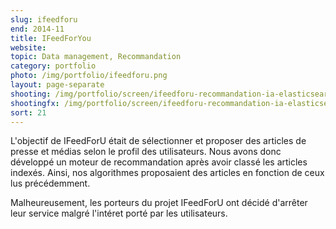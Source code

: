 ```yaml
---
slug: ifeedforu
end: 2014-11
title: IFeedForYou
website: 
topic: Data management, Recommandation
category: portfolio
photo: /img/portfolio/ifeedforu.png
layout: page-separate
shooting: /img/portfolio/screen/ifeedforu-recommandation-ia-elasticsearch.jpg
shootingfx: /img/portfolio/screen/ifeedforu-recommandation-ia-elasticsearch.jpg
sort: 21
---
```

L'objectif de IFeedForU était de sélectionner et proposer des articles de presse et médias selon le profil des utilisateurs.
Nous avons donc développé un moteur de recommandation après avoir classé les articles indexés. Ainsi, nos algorithmes proposaient des articles en fonction de ceux lus précédemment.

Malheureusement, les porteurs du projet IFeedForU ont décidé d'arrêter leur service malgré l'intéret porté par les utilisateurs.